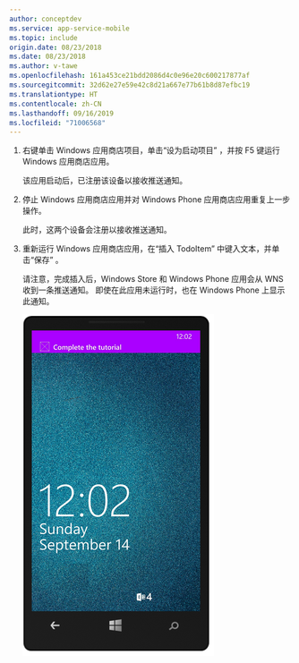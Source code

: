 ```yaml
---
author: conceptdev
ms.service: app-service-mobile
ms.topic: include
origin.date: 08/23/2018
ms.date: 08/23/2018
ms.author: v-tawe
ms.openlocfilehash: 161a453ce21bdd2086d4c0e96e20c600217877af
ms.sourcegitcommit: 32d62e27e59e42c8d21a667e77b61b8d87efbc19
ms.translationtype: HT
ms.contentlocale: zh-CN
ms.lasthandoff: 09/16/2019
ms.locfileid: "71006568"
---
```

1. 右键单击 Windows 应用商店项目，单击“设为启动项目”  ，并按 F5 键运行 Windows 应用商店应用。

    该应用启动后，已注册该设备以接收推送通知。
2. 停止 Windows 应用商店应用并对 Windows Phone 应用商店应用重复上一步操作。

    此时，这两个设备会注册以接收推送通知。

3. 重新运行 Windows 应用商店应用，在“插入 TodoItem”  中键入文本，并单击“保存”  。

    请注意，完成插入后，Windows Store 和 Windows Phone 应用会从 WNS 收到一条推送通知。 即使在此应用未运行时，也在 Windows Phone 上显示此通知。

    ![](./media/app-service-mobile-windows-universal-test-push/mobile-quickstart-push5-wp8.png)
